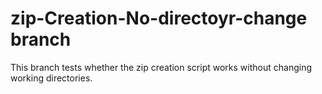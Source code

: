 # zip-Creation-No-directoyr-change branch
This branch tests whether the zip creation script works without changing working directories.
